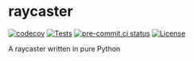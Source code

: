 # raycaster
[![codecov](https://codecov.io/gh/wookie184/raycaster/branch/main/graph/badge.svg)](https://codecov.io/gh/wookie184/raycaster)
[![Tests](https://github.com/wookie184/raycaster/actions/workflows/test-coverage.yml/badge.svg)](https://github.com/wookie184/raycaster/actions/workflows/test-coverage.yml)
[![pre-commit.ci status](https://results.pre-commit.ci/badge/github/wookie184/raycaster/main.svg)](https://results.pre-commit.ci/latest/github/wookie184/raycaster/main)
[![License](https://img.shields.io/badge/license-MIT-green)](LICENSE)

A raycaster written in pure Python
